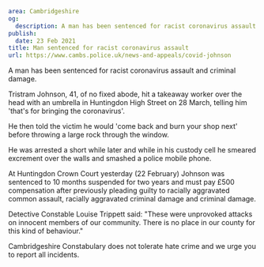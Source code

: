 ```yaml
area: Cambridgeshire
og:
  description: A man has been sentenced for racist coronavirus assault and criminal damage.
publish:
  date: 23 Feb 2021
title: Man sentenced for racist coronavirus assault
url: https://www.cambs.police.uk/news-and-appeals/covid-johnson
```

A man has been sentenced for racist coronavirus assault and criminal damage.

Tristram Johnson, 41, of no fixed abode, hit a takeaway worker over the head with an umbrella in Huntingdon High Street on 28 March, telling him 'that's for bringing the coronavirus'.

He then told the victim he would 'come back and burn your shop next' before throwing a large rock through the window.

He was arrested a short while later and while in his custody cell he smeared excrement over the walls and smashed a police mobile phone.

At Huntingdon Crown Court yesterday (22 February) Johnson was sentenced to 10 months suspended for two years and must pay £500 compensation after previously pleading guilty to racially aggravated common assault, racially aggravated criminal damage and criminal damage.

Detective Constable Louise Trippett said: "These were unprovoked attacks on innocent members of our community. There is no place in our county for this kind of behaviour."

Cambridgeshire Constabulary does not tolerate hate crime and we urge you to report all incidents.

